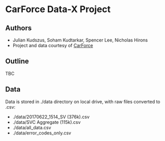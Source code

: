 # CarForce Data-X Project

## Authors
* Julian Kudszus, Soham Kudtarkar, Spencer Lee, Nicholas Hirons
* Project and data courtesy of [CarForce](http://www.thecarforce.com/)

## Outline
TBC

## Data
Data is stored in ./data directory on local drive, with raw files converted to .csv:
* ./data/20170622_1514_SV (376k).csv
* ./data/SVC Aggregate (115k).csv
* ./data/all_data.csv
* ./data/error_codes_only.csv
